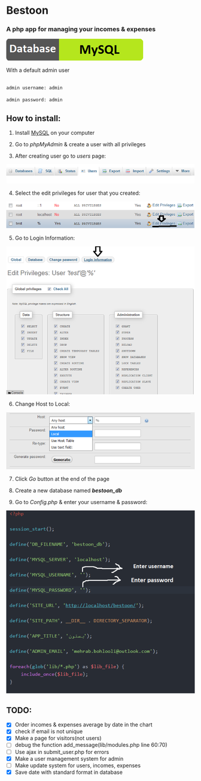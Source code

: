 # Bestoon

### A php app for managing your incomes & expenses

[![Database](includes/images/db.png)](https://www.mysql.com)

With a default admin user

```

admin username: admin

admin password: admin

```

## How to install:

1. Install [MySQL](https://www.mysql.com/downloads) on your computer

2. Go to _phpMyAdmin_ & create a user with all privileges

3. After creating user go to _users_ page:

![user page](includes/images/users.png)

4. Select the edit privileges for user that you created:

![user page](includes/images/users2.png)

5. Go to Login Information:

![user page](includes/images/users3.png)

6. Change Host to Local:

![user page](includes/images/users4.png)

7. Click _Go_ button at the end of the page

8. Create a new database named __*bestoon_db*__

9. Go to _Config.php_ & enter your username & password:

![user page](includes/images/config.png)


## TODO:

- [x] Order incomes & expenses average by date in the chart
- [x] check if email is not unique
- [x] Make a page for visitors(not users)
- [ ] debug the function add_message(lib/modules.php line 60:70)
- [ ] Use ajax in submit_user.php for errors
- [x] Make a user management system for admin
- [ ] Make update system for users, incomes, expenses
- [x] Save date with standard format in database
